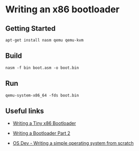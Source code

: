 # Writing an x86 bootloader

## Getting Started
`apt-get install nasm qemu qemu-kvm`

## Build
`nasm -f bin boot.asm -o boot.bin`

## Run
`qemu-system-x86_64 -fds boot.bin`

## Useful links
* [Writing a Tiny x86 Bootloader](https://www.joe-bergeron.com/posts/Writing%20a%20Tiny%20x86%20Bootloader/)

* [Writing a Bootloader Part 2](http://3zanders.co.uk/2017/10/16/writing-a-bootloader2/)

* [OS Dev - Writing a simple operating system from scratch](https://www.cs.bham.ac.uk/~exr/lectures/opsys/10_11/lectures/os-dev.pdf)
